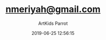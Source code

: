 ---
index: 6413
title: "nmeriyah@gmail.com"
subtitle: ""
author: "ArtKids Parrot"
date: "2019-06-25 12:56:15"
seo:
  description: ""
content: "nmeriyah@gmail.com
Anyanwuedoziem Chinedu"
status: "published"
comment_status: "closed"
modified: "2019-06-25 12:56:15"
type: "flamingo_contact"
comment_count: 0
tags: []
---